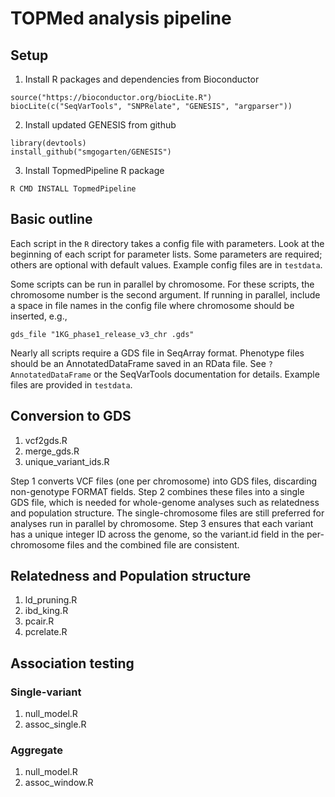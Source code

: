 # TOPMed analysis pipeline

## Setup

1. Install R packages and dependencies from Bioconductor
```{r}
source("https://bioconductor.org/biocLite.R")
biocLite(c("SeqVarTools", "SNPRelate", "GENESIS", "argparser"))
```
2. Install updated GENESIS from github
```{r}
library(devtools)
install_github("smgogarten/GENESIS")
```
3. Install TopmedPipeline R package
```
R CMD INSTALL TopmedPipeline
```

## Basic outline

Each script in the `R` directory takes a config file with parameters. Look at the beginning of each script for parameter lists. Some parameters are required; others are optional with default values.
Example config files are in `testdata`.

Some scripts can be run in parallel by chromosome. For these scripts, the chromosome number is the second argument. If running in parallel, include a space in file names in the config file where chromosome should be inserted, e.g.,
```
gds_file "1KG_phase1_release_v3_chr .gds"
```

Nearly all scripts require a GDS file in SeqArray format. Phenotype files should be an AnnotatedDataFrame saved in an RData file. See `?AnnotatedDataFrame` or the SeqVarTools documentation for details. Example files are provided in `testdata`.

## Conversion to GDS

1. vcf2gds.R
2. merge_gds.R
3. unique_variant_ids.R

Step 1 converts VCF files (one per chromosome) into GDS files,
discarding non-genotype FORMAT fields. Step 2 combines these files
into a single GDS file, which is needed for whole-genome analyses such
as relatedness and population structure. The single-chromosome files
are still preferred for analyses run in parallel by chromosome. Step 3
ensures that each variant has a unique integer ID across the genome,
so the variant.id field in the per-chromosome files and the combined
file are consistent.

## Relatedness and Population structure

1. ld_pruning.R
2. ibd_king.R
3. pcair.R
4. pcrelate.R

## Association testing

### Single-variant

1. null_model.R
2. assoc_single.R

### Aggregate

1. null_model.R
2. assoc_window.R
